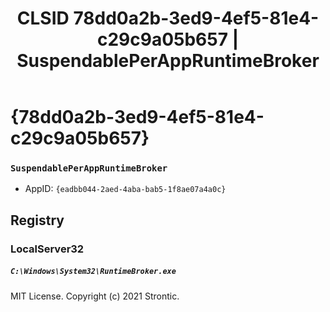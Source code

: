 ﻿---
title: "CLSID 78dd0a2b-3ed9-4ef5-81e4-c29c9a05b657 | SuspendablePerAppRuntimeBroker"
excerpt: What is COM-Object CLSID 78dd0a2b-3ed9-4ef5-81e4-c29c9a05b657?
---

# {78dd0a2b-3ed9-4ef5-81e4-c29c9a05b657}

### `SuspendablePerAppRuntimeBroker`
* AppID: `{eadbb044-2aed-4aba-bab5-1f8ae07a4a0c}`

## Registry


### LocalServer32

##### `C:\Windows\System32\RuntimeBroker.exe`

MIT License. Copyright (c) 2021 Strontic.



